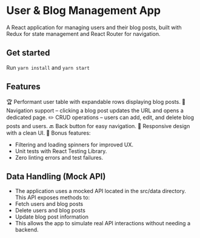 # User & Blog Management App

A React application for managing users and their blog posts, built with Redux for state management and React Router for navigation.

## Get started

Run `yarn install` and `yarn start`

## Features

🏆 Performant user table with expandable rows displaying blog posts.
🔗 Navigation support – clicking a blog post updates the URL and opens a dedicated page.
✏️ CRUD operations – users can add, edit, and delete blog posts and users.
🔙 Back button for easy navigation.
📱 Responsive design with a clean UI.
🚀 Bonus features:

- Filtering and loading spinners for improved UX.
- Unit tests with React Testing Library.
- Zero linting errors and test failures.

## Data Handling (Mock API)

- The application uses a mocked API located in the src/data directory. This API exposes methods to:
- Fetch users and blog posts
- Delete users and blog posts
- Update blog post information
- This allows the app to simulate real API interactions without needing a backend.
